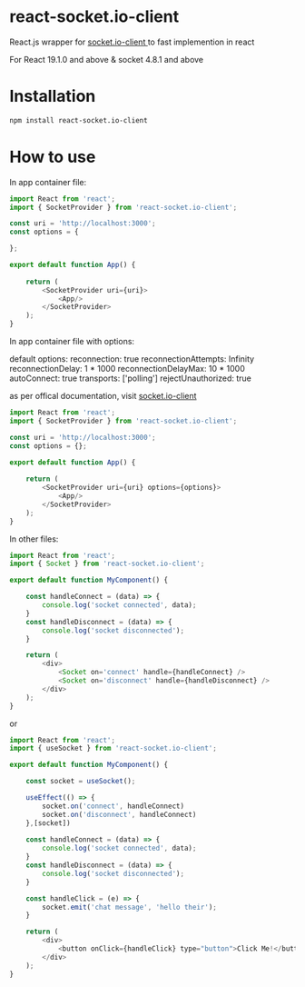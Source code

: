# react-socket.io-client


React.js wrapper for [socket.io-client
](https://www.npmjs.com/package/socket.io-client) to fast implemention in react

For React 19.1.0 and above & socket 4.8.1 and above
# Installation

```bash
npm install react-socket.io-client
```

# How to use

In app container file:

```js
import React from 'react';
import { SocketProvider } from 'react-socket.io-client';

const uri = 'http://localhost:3000';
const options = { 

};

export default function App() {
    
    return (
        <SocketProvider uri={uri}> 
            <App/>
        </SocketProvider>
    );
}
```

In app container file with options:

default options: 
reconnection: true
reconnectionAttempts: Infinity
reconnectionDelay: 1 * 1000
reconnectionDelayMax: 10 * 1000
autoConnect: true
transports: ['polling']
rejectUnauthorized: true 

as per offical documentation, visit [socket.io-client
](https://socket.io/docs/v4/client-initialization)

```js
import React from 'react';
import { SocketProvider } from 'react-socket.io-client';

const uri = 'http://localhost:3000';
const options = {};

export default function App() {
    
    return (
        <SocketProvider uri={uri} options={options}> 
            <App/>
        </SocketProvider>
    );
}
```

In other files:

```js
import React from 'react';
import { Socket } from 'react-socket.io-client';

export default function MyComponent() {

    const handleConnect = (data) => {
        console.log('socket connected', data);
    }
    const handleDisconnect = (data) => {
        console.log('socket disconnected');
    }

    return (
        <div>
            <Socket on='connect' handle={handleConnect} />
            <Socket on='disconnect' handle={handleDisconnect} />
        </div>
    );
}

```
or
```js
import React from 'react';
import { useSocket } from 'react-socket.io-client';

export default function MyComponent() {

    const socket = useSocket();

    useEffect(() => {
        socket.on('connect', handleConnect)
        socket.on('disconnect', handleConnect)
    },[socket])
    
    const handleConnect = (data) => {
        console.log('socket connected', data);
    }
    const handleDisconnect = (data) => {
        console.log('socket disconnected');
    }

    const handleClick = (e) => {
        socket.emit('chat message', 'hello their');
    }

    return (
        <div>
            <button onClick={handleClick} type="button">Click Me!</button>
        </div>
    );
}

```